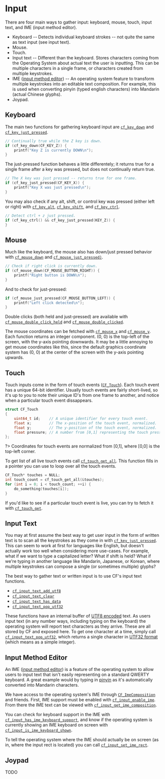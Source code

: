 # Input

There are four main ways to gather input: keyboard, mouse, touch, input text, and IME (input method editor).

- Keyboard -- Detects individual keyboard strokes -- not quite the same as text input (see input text).
- Mouse.
- Touch.
- Input text -- Different than the keyboard. Stores characters coming from the Operating System about actual text the user is inputting. This can be multiple characters in a single frame, or characters created from multiple keystrokes.
- IME ([input method editor](https://learn.microsoft.com/en-us/windows/apps/design/input/input-method-editors)) -- An operating system feature to transform multiple keystrokes into an editable text composition. For example, this is used when converting pinyin (typed english characters) into Mandarin (actual Chinese glyphs).
- Joypad.

## Keyboard

The main two functions for gathering keyboard input are [`cf_key_down`](https://randygaul.github.io/cute_framework/#/input/cf_key_down) and [`cf_key_just_pressed`](https://randygaul.github.io/cute_framework/#/input/cf_key_just_pressed).

```cpp
// Continually true while the Z key is down.
if (cf_key_down(CF_KEY_Z)) {
	printf("Key Z is currently DOWN\n");
}
```

The just-pressed function behaves a little differentely; it returns true for a single frame after a key was pressed, but does not continually return true.

```cpp
// The X key was just pressed -- returns true for one frame.
if (cf_key_just_pressed(CF_KEY_X)) {
	printf("Key X was just pressed\n");
}
```

You may also check if any alt, shift, or control key was pressed (either left or right) with [`cf_key_alt`](https://randygaul.github.io/cute_framework/#/input/cf_key_alt), [`cf_key_shift`](https://randygaul.github.io/cute_framework/#/input/cf_key_shift), and [`cf_key_ctrl`](https://randygaul.github.io/cute_framework/#/input/cf_key_ctrl).

```cpp
// Detect ctrl + z just pressed.
if (cf_key_ctrl() && cf_key_just_pressed(KEY_Z)) {
}
```

## Mouse

Much like the keyboard, the mouse also has down/just pressed behavior with [`cf_mouse_down`](https://randygaul.github.io/cute_framework/#/input/cf_mouse_down) and [`cf_mouse_just_pressed)`](https://randygaul.github.io/cute_framework/#/input/cf_mouse_just_pressed).

```cpp
// Check if right click is currently down.
if (cf_mouse_down(CF_MOUSE_BUTTON_RIGHT)) {
	printf("Right button is DOWN\n");
}
```

And to check for just-pressed:

```cpp
if (cf_mouse_just_pressed(CF_MOUSE_BUTTON_LEFT)) {
	printf("Left click detected\n");
}
```

Double clicks (both held and just-pressed) are available with [`cf_mouse_double_click_held`](https://randygaul.github.io/cute_framework/#/input/cf_mouse_double_click_held) and [`cf_mouse_double_clicked`](https://randygaul.github.io/cute_framework/#/input/cf_mouse_double_clicked).

The mouse coordinates can be fetched with [`cf_mouse_x`](https://randygaul.github.io/cute_framework/#/input/cf_mouse_x) and [`cf_mouse_y`](https://randygaul.github.io/cute_framework/#/input/cf_mouse_y). Each function returns an integer component. (0, 0) is the top-left of the screen, with the y-axis pointing downwards. It may be a little annoying to get mouse coordinates like this, since the default graphics coordinate system has (0, 0) at the center of the screen with the y-axis pointing upwards.

## Touch

Touch inputs come in the form of touch events ([`CF_Touch`](https://randygaul.github.io/cute_framework/#/input/cf_touch)). Each touch event has a unique 64-bit identifier. Usually touch events are fairly short-lived, so it's up to you to note their unique ID's from one frame to another, and notice when a particular touch event dissappears.

```cpp
struct CF_Touch
{
	uint64_t id;    // A unique identifier for every touch event.
	float x;        // The x-position of the touch event, normalized.
	float y;        // The y-position of the touch event, normalized.
	float pressure; // A number from [0,1] representing the touch pressure.
};
```

?> Coordinates for touch events are normalized from [0,1], where [0,0] is the top-left corner.

To get list of all live touch events call [`cf_touch_get_all`](https://randygaul.github.io/cute_framework/#/input/cf_touch_get_all). This function fills in a pointer you can use to loop over all the touch events.

```cpp
CF_Touch* touches = NULL;
int touch_count = cf_touch_get_all(&touches);
for (int i = 0; i < touch_count; ++i) {
	do_something(touches[i]);
}
```

If you'd like to see if a particular touch event is live, you can try to fetch it with [`cf_touch_get`](https://randygaul.github.io/cute_framework/#/input/cf_touch_get).

## Input Text

You may at first assume the best way to get user input in the form of written text is to scan all the keystrokes as they come in with [`cf_key_just_pressed`](https://randygaul.github.io/cute_framework/#/input/cf_key_just_pressed). This can seem to work at first for languages like English, but doesn't actually work too well when considering more use-cases. For example, what if we want to type a capitalized letter? What if shift is held? What if we're typing in another language like Mandarin, Japanese, or Korean, where multiple keystrokes can compose a single (or sometimes multiple) glyphs?

The best way to gather text or written input is to use CF's input text functions.

- [`cf_input_text_add_utf8`](https://randygaul.github.io/cute_framework/#/input/cf_input_text_add_utf8)
- [`cf_input_text_clear`](https://randygaul.github.io/cute_framework/#/input/cf_input_text_clear)
- [`cf_input_text_has_data`](https://randygaul.github.io/cute_framework/#/input/cf_input_text_has_data)
- [`cf_input_text_pop_utf32`](https://randygaul.github.io/cute_framework/#/input/cf_input_text_pop_utf32)

These functions have an internal buffer of [UTF8 encoded](https://en.wikipedia.org/wiki/UTF-8) text. As users input text (in any number ways, including typing on the keyboard) the operating system will report text characters as they arrive. These are all stored by CF and exposed here. To get one character at a time, simply call [`cf_input_text_pop_utf32`](https://randygaul.github.io/cute_framework/#/input/cf_input_text_pop_utf32), which returns a single character in [UTF32 format](https://en.wikipedia.org/wiki/UTF-32) (which means as a simple integer).

## Input Method Editor

An IME ([input method editor](https://learn.microsoft.com/en-us/windows/apps/design/input/input-method-editors)) is a feature of the operating system to allow users to input text that isn't easily representing on a standard QWERTY keyboard. A great example would by typing in [pinyin](https://en.wikipedia.org/wiki/Pinyin) as it's automatically converted into Mandarin characters.

We have access to the operating system's IME through [`CF_ImeComposition`](https://randygaul.github.io/cute_framework/#/input/cf_imecomposition) and friends. First, IME support must be enabled with [`cf_input_enable_ime`](https://randygaul.github.io/cute_framework/#/input/cf_input_enable_ime). From there the IME text can be viewed with [`cf_input_get_ime_composition`](https://randygaul.github.io/cute_framework/#/input/cf_input_get_ime_composition).

You can check for keyboard support in the IME with [`cf_input_has_ime_keyboard_support`](https://randygaul.github.io/cute_framework/#/input/cf_input_has_ime_keyboard_support), and know if the operating system is currently showing an IME keyboard on screen with [`cf_input_is_ime_keyboard_shown`](https://randygaul.github.io/cute_framework/#/input/cf_input_is_ime_keyboard_shown).

To tell the operating system where the IME should actually be on screen (as in, where the input rect is located) you can call [`cf_input_set_ime_rect`](https://randygaul.github.io/cute_framework/#/input/cf_input_set_ime_rect).

## Joypad

TODO
